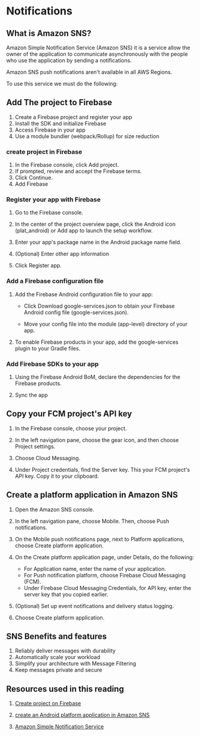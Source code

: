 # Notifications

## What is Amazon SNS?

Amazon Simple Notification Service (Amazon SNS) it is a service allow the owner of the application to communicate asynchronously with the people who use the application by sending a notifications.

Amazon SNS push notifications aren't available in all AWS Regions.

To use this service we must do the following:

## Add The project to Firebase

1. Create a Firebase project and register your app
2. Install the SDK and initialize Firebase
3. Access Firebase in your app
4. Use a module bundler (webpack/Rollup) for size reduction

### create project in Firebase

1. In the Firebase console, click Add project.
2. If prompted, review and accept the Firebase terms.
3. Click Continue.
4. Add Firebase

### Register your app with Firebase

1. Go to the Firebase console.

2. In the center of the project overview page, click the Android icon (plat_android) or Add app to launch the setup workflow.

3. Enter your app's package name in the Android package name field.

4. (Optional) Enter other app information

5. Click Register app.

### Add a Firebase configuration file

1. Add the Firebase Android configuration file to your app:

   * Click Download google-services.json to obtain your Firebase Android config file (google-services.json).

   * Move your config file into the module (app-level) directory of your app.

2. To enable Firebase products in your app, add the google-services plugin to your Gradle files.

### Add Firebase SDKs to your app

1. Using the Firebase Android BoM, declare the dependencies for the Firebase products.

2. Sync the app

## Copy your FCM project's API key

1. In the Firebase console, choose your project.

2. In the left navigation pane, choose the gear icon, and then choose Project settings.

3. Choose Cloud Messaging.

4. Under Project credentials, find the Server key. This your FCM project's API key. Copy it to your clipboard.

## Create a platform application in Amazon SNS

1. Open the Amazon SNS console.

2. In the left navigation pane, choose Mobile. Then, choose Push notifications.

3. On the Mobile push notifications page, next to Platform applications, choose Create platform application.

4. On the Create platform application page, under Details, do the following:

   * For Application name, enter the name of your application.
   * For Push notification platform, choose Firebase Cloud Messaging (FCM).
   * Under Firebase Cloud Messaging Credentials, for API key, enter the server key that you copied earlier.

5. (Optional) Set up event notifications and delivery status logging.

6. Choose Create platform application.

## SNS Benefits and features

1. Reliably deliver messages with durability
2. Automatically scale your workload
3. Simplify your architecture with Message Filtering
4. Keep messages private and secure

## Resources used in this reading

1. [Create project on Firebase](https://firebase.google.com/docs/android/setup)

2. [create an Android platform application in Amazon SNS](https://aws.amazon.com/ar/premiumsupport/knowledge-center/create-android-push-messaging-sns/)

3. [Amazon Simple Notification Service](https://console.aws.amazon.com/sns/v3/home?region=us-east-1#/homepage)
